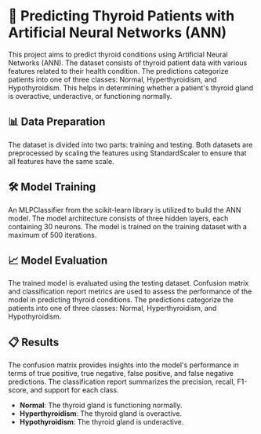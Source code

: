 # 🧠 Predicting Thyroid Patients with Artificial Neural Networks (ANN)

This project aims to predict thyroid conditions using Artificial Neural Networks (ANN). The dataset consists of thyroid patient data with various features related to their health condition. The predictions categorize patients into one of three classes: Normal, Hyperthyroidism, and Hypothyroidism. This helps in determining whether a patient's thyroid gland is overactive, underactive, or functioning normally.

## 📊 Data Preparation

The dataset is divided into two parts: training and testing. Both datasets are preprocessed by scaling the features using StandardScaler to ensure that all features have the same scale.

## 🛠 Model Training

An MLPClassifier from the scikit-learn library is utilized to build the ANN model. The model architecture consists of three hidden layers, each containing 30 neurons. The model is trained on the training dataset with a maximum of 500 iterations.

## 📈 Model Evaluation

The trained model is evaluated using the testing dataset. Confusion matrix and classification report metrics are used to assess the performance of the model in predicting thyroid conditions. The predictions categorize the patients into one of three classes: Normal, Hyperthyroidism, and Hypothyroidism.

## 📋 Results

The confusion matrix provides insights into the model's performance in terms of true positive, true negative, false positive, and false negative predictions. The classification report summarizes the precision, recall, F1-score, and support for each class.

- **Normal**: The thyroid gland is functioning normally.
- **Hyperthyroidism**: The thyroid gland is overactive.
- **Hypothyroidism**: The thyroid gland is underactive.
